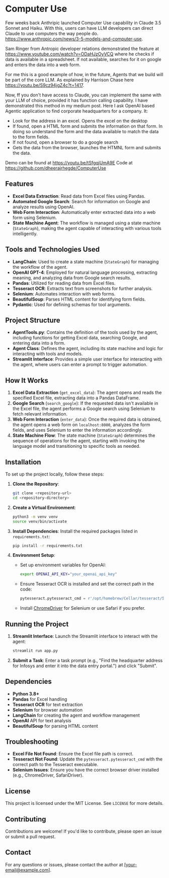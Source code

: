 # Computer Use

Few weeks back Anthripic launched Computer Use capability in Claude 3.5 Sonnet and Haiku. With this, users can have LLM developers can direct Claude to use computers the way people do.  https://www.anthropic.com/news/3-5-models-and-computer-use. 

Sam Ringer from Antropic developer relations demonstrated the feature at https://www.youtube.com/watch?v=ODaHJzOyVCQ where he checks if data is available in a spreadsheet. If not available, searches for it on google and enters the data into a web form. 

For me this is a good example of how, in the future, Agents that we build will be part of the core LLM. As explained by Harrison Chase here https://youtu.be/S9cz94jgZ4c?t=1417. 

Now, ff you don't have access to Claude, you can implement the same with your LLM of choice, provided it has function calling capability. I have demonstrated this method in my medium post. Here I ask OpenAI based Agentic application to find corporate headquarters for a company. It:
- Look for the address in an excel. Opens the excel on the desktop
- If found, open a HTML form and submits the information on that form. In doing so understand the form and the data available to match the data to the form fields. 
- If not found, open a browser to do a google search
- Gets the data from the browser, launches the HTMNL form and submits the data.

Demo can be found at https://youtu.be/tSfgqjUmA9E
Code at https://github.com/dheerajrhegde/ComputerUse

## Features
- **Excel Data Extraction**: Read data from Excel files using Pandas.
- **Automated Google Search**: Search for information on Google and analyze results using OpenAI.
- **Web Form Interaction**: Automatically enter extracted data into a web form using Selenium.
- **State Machine Agent**: The workflow is managed using a state machine (`StateGraph`), making the agent capable of interacting with various tools intelligently.

## Tools and Technologies Used
- **LangChain**: Used to create a state machine (`StateGraph`) for managing the workflow of the agent.
- **OpenAI GPT-4**: Employed for natural language processing, extracting meaning, and analyzing data from Google search results.
- **Pandas**: Utilized for reading data from Excel files.
- **Tesseract OCR**: Extracts text from screenshots for further analysis.
- **Selenium**: Automates interaction with web forms.
- **BeautifulSoup**: Parses HTML content for identifying form fields.
- **Pydantic**: Used for defining schemas for tool arguments.

## Project Structure
- **AgentTools.py**: Contains the definition of the tools used by the agent, including functions for getting Excel data, searching Google, and entering data into a form.
- **Agent Class**: Defines the agent, including its state machine and logic for interacting with tools and models.
- **Streamlit Interface**: Provides a simple user interface for interacting with the agent, where users can enter a prompt to trigger automation.

## How It Works
1. **Excel Data Extraction** (`get_excel_data`): The agent opens and reads the specified Excel file, extracting data into a Pandas DataFrame.
2. **Google Search** (`search_google`): If the requested data isn't available in the Excel file, the agent performs a Google search using Selenium to fetch relevant information.
3. **Web Form Interaction** (`enter_data`): Once the required data is obtained, the agent opens a web form on `localhost:8000`, analyzes the form fields, and uses Selenium to enter the information accordingly.
4. **State Machine Flow**: The state machine (`StateGraph`) determines the sequence of operations for the agent, starting with invoking the language model and transitioning to specific tools as needed.

## Installation
To set up the project locally, follow these steps:

1. **Clone the Repository**:
   ```sh
   git clone <repository-url>
   cd <repository-directory>
   ```

2. **Create a Virtual Environment**:
   ```sh
   python3 -m venv venv
   source venv/bin/activate
   ```

3. **Install Dependencies**:
   Install the required packages listed in `requirements.txt`:
   ```sh
   pip install -r requirements.txt
   ```

4. **Environment Setup**:
   - Set up environment variables for OpenAI:
     ```sh
     export OPENAI_API_KEY="your_openai_api_key"
     ```
   - Ensure Tesseract OCR is installed and set the correct path in the code:
     ```python
     pytesseract.pytesseract_cmd = r'/opt/homebrew/Cellar/tesseract/5.4.1_1/bin/tesseract'
     ```
   - Install [ChromeDriver](https://chromedriver.chromium.org/downloads) for Selenium or use Safari if you prefer.

## Running the Project
1. **Streamlit Interface**:
   Launch the Streamlit interface to interact with the agent:
   ```sh
   streamlit run app.py
   ```

2. **Submit a Task**:
   Enter a task prompt (e.g., "Find the headquarter address for Infosys and enter it into the data entry portal.") and click "Submit".

## Dependencies
- **Python 3.8+**
- **Pandas** for Excel handling
- **Tesseract OCR** for text extraction
- **Selenium** for browser automation
- **LangChain** for creating the agent and workflow management
- **OpenAI** API for text analysis
- **BeautifulSoup** for parsing HTML content

## Troubleshooting
- **Excel File Not Found**: Ensure the Excel file path is correct.
- **Tesseract Not Found**: Update the `pytesseract.pytesseract_cmd` with the correct path to the Tesseract executable.
- **Selenium Issues**: Ensure you have the correct browser driver installed (e.g., ChromeDriver, SafariDriver).

## License
This project is licensed under the MIT License. See `LICENSE` for more details.

## Contributing
Contributions are welcome! If you'd like to contribute, please open an issue or submit a pull request.

## Contact
For any questions or issues, please contact the author at [your-email@example.com].

